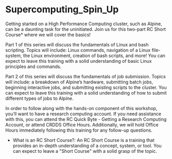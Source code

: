 # Supercomputing_Spin_Up

Getting started on a High Performance Computing cluster, such as Alpine, can be a daunting task for the uninitiated. Join us for this two-part RC Short Course* where we will cover the basics!

Part 1 of this series will discuss the fundamentals of Linux and bash scripting. Topics will include: Linux commands, navigation of a Linux file-system, the Linux environment, creation of bash scripts, and more! You can expect to leave this training with a solid understanding of basic Linux principles and commands.

Part 2 of this series will discuss the fundamentals of job submission. Topics will include: a breakdown of Alpine’s hardware, submitting batch jobs, beginning interactive jobs, and submitting existing scripts to the cluster. You can expect to leave this training with a solid understanding of how to submit different types of jobs to Alpine.

In order to follow along with the hands-on component of this workshop, you’ll want to have a research computing account. If you need assistance with this, you can attend the RC Quick Byte - Getting a Research Computing Account, or attend CRDDS Office Hours. Additionally, we will hold Office Hours immediately following this training for any follow-up questions.

* What is an RC Short Course?: An RC Short Course is a training that provides an in-depth understanding of a concept, system, or tool. You can expect to leave a "Short Course" with a solid grasp of the topic.
